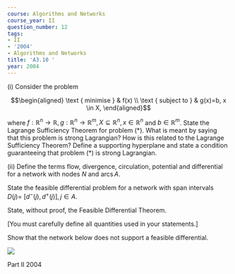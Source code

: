 ```yaml
---
course: Algorithms and Networks
course_year: II
question_number: 12
tags:
- II
- '2004'
- Algorithms and Networks
title: 'A3.10 '
year: 2004
---
```



(i) Consider the problem

$$\begin{aligned}
\text { minimise } & f(x) \\
\text { subject to } & g(x)=b, x \in X,
\end{aligned}$$

where $f: \mathbb{R}^{n} \longrightarrow \mathbb{R}, g: \mathbb{R}^{n} \longrightarrow \mathbb{R}^{m}, X \subseteq \mathbb{R}^{n}, x \in \mathbb{R}^{n}$ and $b \in \mathbb{R}^{m}$. State the Lagrange Sufficiency Theorem for problem $(*)$. What is meant by saying that this problem is strong Lagrangian? How is this related to the Lagrange Sufficiency Theorem? Define a supporting hyperplane and state a condition guaranteeing that problem $(*)$ is strong Lagrangian.

(ii) Define the terms flow, divergence, circulation, potential and differential for a network with nodes $N$ and $\operatorname{arcs} A$.

State the feasible differential problem for a network with span intervals $D(j)=$ $\left[d^{-}(j), d^{+}(j)\right], j \in A .$

State, without proof, the Feasible Differential Theorem.

[You must carefully define all quantities used in your statements.]

Show that the network below does not support a feasible differential.

![](https://cdn.mathpix.com/cropped/2022_04_28_3647b103faea3380d161g-07.jpg?height=781&width=785&top_left_y=733&top_left_x=228)

Part II 2004